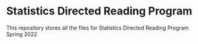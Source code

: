 # Statistics Directed Reading Program
This repository stores all the files for Statistics Directed Reading Program Spring 2022
